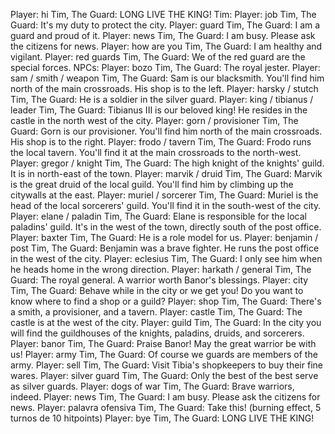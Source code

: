 Player: hi
Tim, The Guard: LONG LIVE THE KING!
 Tim:
Player: job
Tim, The Guard: It's my duty to protect the city.
Player: guard
Tim, The Guard: I am a guard and proud of it.
Player: news
Tim, The Guard: I am busy. Please ask the citizens for news.
Player: how are you
Tim, The Guard: I am healthy and vigilant.
Player: red guards
Tim, The Guard: We of the red guard are the special forces.
NPCs:
Player: bozo
Tim, The Guard: The royal jester.
Player: sam / smith / weapon
Tim, The Guard: Sam is our blacksmith. You'll find him north of the main crossroads. His shop is to the left.
Player: harsky / stutch
Tim, The Guard: He is a soldier in the silver guard.
Player: king / tibianus / leader
Tim, The Guard: Tibianus III is our beloved king! He resides in the castle in the north west of the city.
Player: gorn / provisioner
Tim, The Guard: Gorn is our provisioner. You'll find him north of the main crossroads. His shop is to the right.
Player: frodo / tavern
Tim, The Guard: Frodo runs the local tavern. You'll find it at the main crossroads to the north-west.
Player: gregor / knight
Tim, The Guard: The high knight of the knights' guild. It is in north-east of the town.
Player: marvik / druid
Tim, The Guard: Marvik is the great druid of the local guild. You'll find him by climbing up the citywalls at the east.
Player: muriel / sorcerer
Tim, The Guard: Muriel is the head of the local sorcerers' guild. You'll find it in the south-west of the city.
Player: elane / paladin
Tim, The Guard: Elane is responsible for the local paladins' guild. It's in the west of the town, directly south of the post office.
Player: baxter
Tim, The Guard: He is a role model for us.
Player: benjamin / post
Tim, The Guard: Benjamin was a brave fighter. He runs the post office in the west of the city.
Player: eclesius
Tim, The Guard: I only see him when he heads home in the wrong direction.
Player: harkath / general
Tim, The Guard: The royal general. A warrior worth Banor's blessings.
Player: city
Tim, The Guard: Behave while in the city or we get you! Do you want to know where to find a shop or a guild?
Player: shop
Tim, The Guard: There's a smith, a provisioner, and a tavern.
Player: castle
Tim, The Guard: The castle is at the west of the city.
Player: guild
Tim, The Guard: In the city you will find the guildhouses of the knights, paladins, druids, and sorcerers.
Player: banor
Tim, The Guard: Praise Banor! May the great warrior be with us!
Player: army
Tim, The Guard: Of course we guards are members of the army.
Player: sell
Tim, The Guard: Visit Tibia's shopkeepers to buy their fine wares.
Player: silver guard
Tim, The Guard: Only the best of the best serve as silver guards.
Player: dogs of war
Tim, The Guard: Brave warriors, indeed.
Player: news
Tim, The Guard: I am busy. Please ask the citizens for news.
Player: palavra ofensiva
Tim, The Guard: Take this! (burning effect, 5 turnos de 10 hitpoints)
Player: bye
Tim, The Guard: LONG LIVE THE KING!